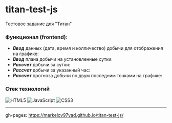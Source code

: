 # titan-test-js
Тестовое задание для "Титан"

### Функционал (frontend):
- ***Ввод*** данных (дата, время и колличество) добычи для отображения на графике:
- ***Ввод*** плана добычи на установленные сутки:
- ***Рассчет*** добычи за сутки:
- ***Рассчет*** добычи за указанный час:
- ***Рассчет*** прогноза добычи по двум последним точками на графике:

### Стек технологий
![HTML5](https://img.shields.io/badge/html5-%23E34F26.svg?style=for-the-badge&logo=html5&logoColor=white)
![JavaScript](https://img.shields.io/badge/javascript-%23323330.svg?style=for-the-badge&logo=javascript&logoColor=%23F7DF1E)
![CSS3](https://img.shields.io/badge/css3-%231572B6.svg?style=for-the-badge&logo=css3&logoColor=white)

----

gh-pages: https://markelov97vad.github.io/titan-test-js/
